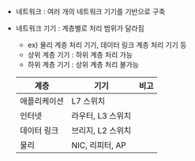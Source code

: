 - 네트워크 : 여러 개의 네트워크 기기를 기반으로 구축
- 네트워크 기기 : 계층별로 처리 범위가 달라짐
  - ex) 물리 계층 처리 기기, 데이터 링크 계층 처리 기기 등
  - 상위 계층 기기 : 하위 계층 처리 가능
  - 하위 계층 기기 : 상위 계층 처리 불가능

  |계층|기기|비고|
  |--|--|--|
  |애플리케이션|L7 스위치|
  |인터넷|라우터, L3 스위치|
  |데이터 링크|브리지, L2 스위치|
  |물리|NIC, 리피터, AP|
